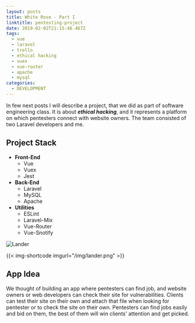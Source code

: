 ```yaml
---
layout: posts
title: White Rose - Part I
linktitle: pentesting-project
date: 2019-02-02T21:15:46.467Z
tags:
  - vue
  - laravel
  - trello
  - ethical hacking
  - vuex
  - vue-router
  - apache
  - mysql
categories:
  - DEVELOPMENT
---
```

In few next posts I will describe a project, that we did as part of software engineering class. It is about **_ethical hacking_**, and it represents a platform on which pentesters connect with website owners. The team consisted of two Laravel developers and me.

## Project Stack

* **Front-End**
  * Vue
  * Vuex
  * Jest
* **Back-End**
  * Laravel
  * MySQL
  * Apache
* **Utilities**
  * ESLint
  * Laravel-Mix
  * Vue-Router
  * Vue-Snotify

![Lander](/img/lander.png "Project Landing Page")

{{< img-shortcode imgurl="/img/lander.png" >}}

## App Idea

We thought of building an app where pentesters can find job, and website owners or web developers can check their site for vulnerabilities. Clients can test their site on their own and attach that file when looking for pentester or to check the site on their own. Pentesters can find jobs easily and bid on them, the best of them will win clients' attention and get picked.
